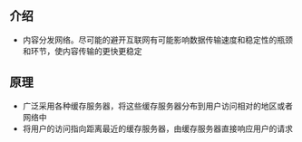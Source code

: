 ## 介绍

+ 内容分发网络。尽可能的避开互联网有可能影响数据传输速度和稳定性的瓶颈和环节，使内容传输的更快更稳定



## 原理

+ 广泛采用各种缓存服务器，将这些缓存服务器分布到用户访问相对的地区或者网络中
+ 将用户的访问指向距离最近的缓存服务器，由缓存服务器直接响应用户的请求